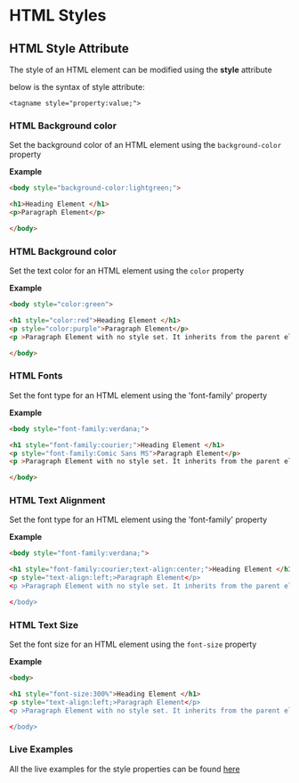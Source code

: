 # HTML Styles

## HTML Style Attribute

The style of an HTML element can be modified using the **style** attribute

below is the syntax of style attribute:

`<tagname style="property:value;">`

### HTML Background color

Set the background color of an HTML element using the `background-color` property

**Example**

```HTML
<body style="background-color:lightgreen;">

<h1>Heading Element </h1>
<p>Paragraph Element</p>

</body>
```

### HTML Background color

Set the text color for an HTML element using the `color` property

**Example**

```HTML
<body style="color:green">

<h1 style="color:red">Heading Element </h1>
<p style="color:purple">Paragraph Element</p>
<p >Paragraph Element with no style set. It inherits from the parent element</p>

</body>
```

### HTML Fonts

Set the font type for an HTML element using the 'font-family' property

**Example**

```html
<body style="font-family:verdana;">

<h1 style="font-family:courier;">Heading Element </h1>
<p style="font-family:Comic Sans MS">Paragraph Element</p>
<p >Paragraph Element with no style set. It inherits from the parent element</p>

</body>
```

### HTML Text Alignment

Set the font type for an HTML element using the 'font-family' property

**Example**

```html
<body style="font-family:verdana;">

<h1 style="font-family:courier;text-align:center;">Heading Element </h1>
<p style="text-align:left;>Paragraph Element</p>
<p >Paragraph Element with no style set. It inherits from the parent element</p>

</body>
```

### HTML Text Size

Set the font size for an HTML element using the `font-size` property

**Example**

```html
<body>

<h1 style="font-size:300%">Heading Element </h1>
<p style="text-align:left;>Paragraph Element</p>
<p >Paragraph Element with no style set. It inherits from the parent element</p>

</body>
```

### Live Examples

All the live examples for the style properties can be found [here](https://codepen.io/CostaIvo/project/editor/AOeBML#0)
